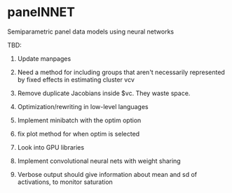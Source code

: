 # panelNNET
Semiparametric panel data models using neural networks

TBD:

1.  Update manpages

2.  Need a method for including groups that aren't necessarily represented by fixed effects in estimating cluster vcv

3.  Remove duplicate Jacobians inside $vc.  They waste space.

4.  Optimization/rewriting in low-level languages

5.  Implement minibatch with the optim option

6.  fix plot method for when optim is selected

6.  Look into GPU libraries

7.  Implement convolutional neural nets with weight sharing

8.  Verbose output should give information about mean and sd of activations, to monitor saturation
